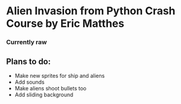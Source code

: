 # Alien Invasion from Python Crash Course by Eric Matthes
### Currently raw
## Plans to do:
* Make new sprites for ship and aliens
* Add sounds
* Make aliens shoot bullets too
* Add sliding background
